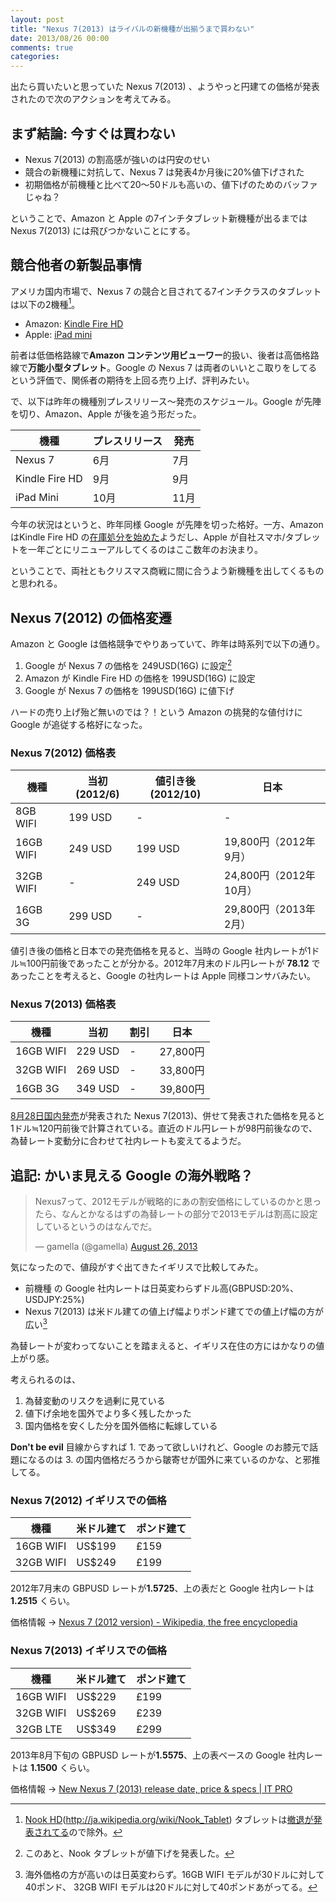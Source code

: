 ```yaml
---
layout: post
title: "Nexus 7(2013) はライバルの新機種が出揃うまで買わない"
date: 2013/08/26 00:00
comments: true
categories: 
---
```


出たら買いたいと思っていた Nexus 7(2013) 、ようやっと円建ての価格が発表されたので次のアクションを考えてみる。

## まず結論: 今すぐは買わない

- Nexus 7(2013) の割高感が強いのは円安のせい
- 競合の新機種に対抗して、Nexus 7 は発表4か月後に20%値下げされた
- 初期価格が前機種と比べて20～50ドルも高いの、値下げのためのバッファじゃね？

ということで、Amazon と Apple の7インチタブレット新機種が出るまでは  Nexus 7(2013)  には飛びつかないことにする。

## 競合他者の新製品事情

アメリカ国内市場で、Nexus 7 の競合と目されてる7インチクラスのタブレットは以下の2機種[^01]。

- Amazon: [Kindle Fire HD](http://ja.wikipedia.org/wiki/Kindle_Fire_HD)
- Apple: [iPad mini](http://ja.wikipedia.org/wiki/IPad_mini)

前者は低価格路線で**Amazon コンテンツ用ビューワー**的扱い、後者は高価格路線で**万能小型タブレット**。Google の Nexus 7 は両者のいいとこ取りをしてるという評価で、関係者の期待を上回る売り上げ、評判みたい。

で、以下は昨年の機種別プレスリリース～発売のスケジュール。Google が先陣を切り、Amazon、Apple が後を追う形だった。

機種|プレスリリース|発売
---|---|---
Nexus 7|6月|7月
Kindle Fire HD|9月|9月
iPad Mini|10月|11月

今年の状況はというと、昨年同様 Google が先陣を切った格好。一方、Amazon はKindle Fire HD の[在庫処分を始めた](http://akiba-pc.watch.impress.co.jp/docs/news/news/20130823_612468.html)ようだし、Apple が自社スマホ/タブレットを一年ごとにリニューアルしてくるのはここ数年のお決まり。

ということで、両社ともクリスマス商戦に間に合うよう新機種を出してくるものと思われる。

## Nexus 7(2012) の価格変遷

Amazon と Google は価格競争でやりあっていて、昨年は時系列で以下の通り。

1. Google が Nexus 7 の価格を 249USD(16G) に設定[^02]
2. Amazon が Kindle Fire HD の価格を 199USD(16G) に設定
3. Google が Nexus 7 の価格を 199USD(16G) に値下げ

ハードの売り上げ殆ど無いのでは？！という Amazon の挑発的な値付けに Google が追従する格好になった。

### Nexus 7(2012) 価格表

機種|当初(2012/6)|値引き後(2012/10)|日本
---|---|---|---
8GB WIFI|199 USD|-|-
16GB WIFI|249 USD|199 USD|19,800円（2012年9月）
32GB WIFI|-|249 USD|24,800円（2012年10月）
16GB 3G|299 USD|-|29,800円（2013年2月）

値引き後の価格と日本での発売価格を見ると、当時の Google 社内レートが1ドル≒100円前後であったことが分かる。2012年7月末のドル円レートが **78.12** であったことを考えると、Google の社内レートは Apple 同様コンサバみたい。

### Nexus 7(2013) 価格表

機種|当初|割引|日本
---|---|---|---
16GB WIFI|229 USD|-|27,800円
32GB WIFI|269 USD|-|33,800円
16GB 3G|349 USD|-|39,800円

[8月28日国内発売](http://pc.watch.impress.co.jp/docs/news/20130826_612583.html)が発表された Nexus 7(2013)、併せて発表された価格を見ると1ドル≒120円前後で計算されている。直近のドル円レートが98円前後なので、為替レート変動分に合わせて社内レートも変えてるようだ。

## 追記: かいま見える Google の海外戦略？

<blockquote class="twitter-tweet"><p>Nexus7って、2012モデルが戦略的にあの割安価格にしているのかと思ったら、なんとかなるはずの為替レートの部分で2013モデルは割高に設定しているというのはなんでだ。</p>&mdash; gamella (@gamella) <a href="https://twitter.com/gamella/statuses/372102388569489408">August 26, 2013</a></blockquote>
<script async src="//platform.twitter.com/widgets.js" charset="utf-8"></script>

気になったので、値段がすぐ出てきたイギリスで比較してみた。

- 前機種 の Google 社内レートは日英変わらずドル高(GBPUSD:20%、USDJPY:25%)
- Nexus 7(2013) は米ドル建ての値上げ幅よりポンド建てでの値上げ幅の方が広い[^03]

為替レートが変わってないことを踏まえると、イギリス在住の方にはかなりの値上がり感。

考えられるのは、

1. 為替変動のリスクを過剰に見ている
1. 値下げ余地を国外でより多く残したかった
2. 国内価格を安くした分を国外価格に転嫁している

**Don't be evil** 目線からすれば 1. であって欲しいけれど、Google のお膝元で話題になるのは 3. の国内価格だろうから皺寄せが国外に来ているのかな、と邪推してる。

### Nexus 7(2012) イギリスでの価格

機種|米ドル建て|ポンド建て
---|---|---
16GB WIFI|US$199|£159
32GB WIFI|US$249|£199

2012年7月末の GBPUSD レートが**1.5725**、上の表だと Google 社内レートは **1.2515** くらい。

価格情報 → [Nexus 7 (2012 version) - Wikipedia, the free encyclopedia](http://en.wikipedia.org/wiki/Nexus_7_(2012_version))

### Nexus 7(2013) イギリスでの価格

機種|米ドル建て|ポンド建て
---|---|---
16GB WIFI|US$229|£199
32GB WIFI|US$269|£239
32GB LTE|US$349|£299

2013年8月下旬の GBPUSD レートが**1.5575**、上の表ベースの Google 社内レートは **1.1500** くらい。

価格情報 → [New Nexus 7 (2013) release date, price & specs | IT PRO](http://www.itpro.co.uk/mobile/20257/new-nexus-7-2013-release-date-price-specs)

[^01]: [Nook HD](http://en.wikipedia.org/wiki/Nook_HD)(http://ja.wikipedia.org/wiki/Nook_Tablet) タブレットは[撤退が発表されてる](http://bgr.com/2013/06/25/barnes-noble-nook-hardware-licensing/)ので除外。

[^02]: このあと、Nook タブレットが値下げを発表した。

[^03]: 海外価格の方が高いのは日英変わらず。16GB WIFI モデルが30ドルに対して40ポンド、 32GB WIFI モデルは20ドルに対して40ポンドあがってる。